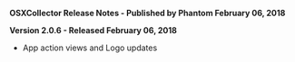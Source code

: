 **OSXCollector Release Notes - Published by Phantom February 06, 2018**


**Version 2.0.6 - Released February 06, 2018**

* App action views and Logo updates

